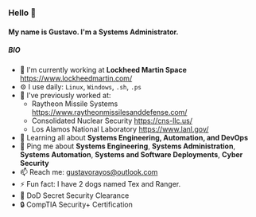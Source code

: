 ### Hello 👋

#### My name is Gustavo. I'm a Systems Administrator.

##### BIO

- 🚀 I'm currently working at **Lockheed Martin Space** https://www.lockheedmartin.com/
- ⚙️ I use daily: `Linux`, `Windows`, `.sh`, `.ps`
- 👾 I've previously worked at: 
  - Raytheon Missile Systems https://www.raytheonmissilesanddefense.com/
  - Consolidated Nuclear Security https://cns-llc.us/
  - Los Alamos National Laboratory https://www.lanl.gov/
- 🌱 Learning all about **Systems Engineering, Automation, and DevOps**
- 💬 Ping me about **Systems Engineering**, **Systems Administration**, **Systems Automation**, **Systems and Software Deployments**, **Cyber Security**
- 📫 Reach me: gustavorayos@outlook.com
- ⚡️ Fun fact: I have 2 dogs named Tex and Ranger.
- 🔑 DoD Secret Security Clearance
- 🔒 CompTIA Security+ Certification
